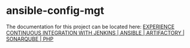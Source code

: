# ansible-config-mgt

The documentation for this project can be located here: [EXPERIENCE CONTINUOUS INTEGRATION WITH JENKINS | ANSIBLE | ARTIFACTORY | SONARQUBE | PHP](https://github.com/francdomain/StegHub_DevOps-Cloud_Engineering/blob/main/Continuous%20Integration%20with%20Jenkins%20%7C%20Ansible%20%7C%20Artifactory%20%7C%20SonarQube%20%7C%20PHP/project-14.md)
